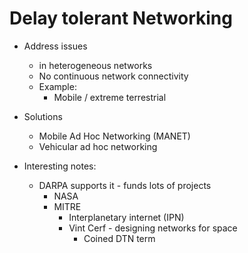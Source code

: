 # Delay tolerant Networking

- Address issues 
    - in heterogeneous networks 
    - No continuous network connectivity
    - Example:  
        - Mobile / extreme terrestrial 

- Solutions
    - Mobile Ad Hoc Networking (MANET)
    - Vehicular ad hoc networking

- Interesting notes:
    - DARPA supports it - funds lots of projects 
        - NASA 
        - MITRE 
            - Interplanetary internet (IPN)
            - Vint Cerf - designing networks for space 
                - Coined DTN term

